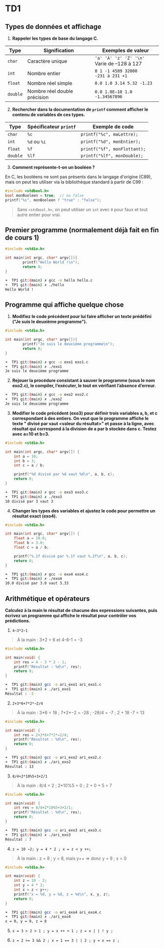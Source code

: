 # TD1

## Types de données et affichage

1. **Rappeler les types de base du langage C.**

| Type     | Signification                | Exemples de valeur                            |
| -------- | ---------------------------- | --------------------------------------------- |
| `char`   | Caractère unique             | `'a' 'A' 'z' 'Z' '\n'`<br>Varie de –128 à 127 |
| `int`    | Nombre entier                | `0 1 -1 4589 32000`<br>`-231 à 231 +1`        |
| `float`  | Nombre réel simple           | `0.0 1.0 3.14 5.32 -1.23`                     |
| `double` | Nombre réel double précision | `0.0 1.0E–10 1.0 -1.34567896`                 |

2. **Rechercher dans la documentation de `printf` comment afficher le contenu de variables de ces types.**

| Type     | Spécificateur `printf` | Exemple de code              |
| -------- | ---------------------- | ---------------------------- |
| `char`   | `%c`                   | `printf("%c", maLettre);`    |
| `int`    | `%d` ou `%i`           | `printf("%d", monEntier);`   |
| `float`  | `%f`                   | `printf("%f", monFlottant);` |
| `double` | `%lf`                  | `printf("%lf", monDouble);`  |

3. **Comment représente-t-on un booléen ?**

En C, les booléens ne sont pas présents dans le langage d'origine (C89), mais on peut les utiliser via la bibliothèque standard à partir de C99 :

```c
#include <stdbool.h>
bool monBooleen = true;  // ou false
printf("%s", monBooleen ? "true" : "false");
```

> Sans `<stdbool.h>`, on peut utiliser un `int` avec `0` pour faux et tout autre entier pour vrai.

## Premier programme (normalement déjà fait en fin de cours 1)

```c
#include <stdio.h>

int main(int argc, char* argv[]){
        printf("Hello World !\n");
        return 0;
}
```

```sh
➜  TP1 git:(main) ✗ gcc -o hello hello.c
➜  TP1 git:(main) ✗ ./hello
Hello World !
```

## Programme qui affiche quelque chose

1. **Modifiez le code précédent pour lui faire afficher un texte prédéfini ("Je suis le deuxième programme").**

```c
#include <stdio.h>

int main(int argc, char* argv[]){
        printf("Je suis le deuxième programme\n");
        return 0;
}
```

```sh
➜  TP1 git:(main) ✗ gcc -o exo1 exo1.c
➜  TP1 git:(main) ✗ ./exo1
Je suis le deuxième programme
```

2. **Rejouer la procédure consistant à sauver le programme (sous le nom exo2.c), le compiler, l’exécuter, le tout en vérifiant l’absence d’erreur.**

```sh
➜  TP1 git:(main) ✗ gcc -o exo2 exo2.c
➜  TP1 git:(main) ✗ ./exo2
Je suis le deuxième programme
```

3. **Modifier le code précédent (exo3) pour définir trois variables a, b, et c correspondant à des entiers. On veut que le programme affiche le texte "<valeur de a> divisé par <valeur de b> vaut <valeur du résultat>" et passe à la ligne, avec résultat qui correspond à la division de a par b stockée dans c. Testez avec a=10 et b=3.**

```c
#include <stdio.h>

int main(int argc, char* argv[]) {
    int a = 10;
    int b = 3;
    int c = a / b;

    printf("%d divisé par %d vaut %d\n", a, b, c);
    return 0;
}
```

```sh
➜  TP1 git:(main) ✗ gcc -o exo3 exo3.c
➜  TP1 git:(main) ✗ ./exo3
10 divisé par 3 vaut 3
```

4. **Changer les types des variables et ajustez le code pour permettre un résultat exact (exo4).**

```c
#include <stdio.h>

int main(int argc, char* argv[]) {
    float a = 10.0;
    float b = 3.0;
    float c = a / b;

    printf("%.1f divisé par %.1f vaut %.2f\n", a, b, c);
    return 0;
}
```

```sh
➜  TP1 git:(main) ✗ gcc -o exo4 exo4.c
➜  TP1 git:(main) ✗ ./exo4
10.0 divisé par 3.0 vaut 3.33
```

## Arithmétique et opérateurs

**Calculez à la main le résultat de chacune des expressions suivantes, puis écrivez un programme qui affiche le résultat pour contrôler vos prédictions.**

1. `4−3*2−1`

> À la main : 3\*2 = 6 et 4-6-1 = -3

```c
#include <stdio.h>

int main(void) {
    int res = 4 - 3 * 2 - 1;
    printf("Résultat : %d\n", res);
    return 0;
}
```

```sh
➜  TP1 git:(main) gcc -o ari_exo1 ari_exo1.c
➜  TP1 git:(main) ✗ ./ari_exo1
Résultat : -3
```

2. `2+3*6+7*2*−2/4`

> À la main : 3\*6 = 18 ; 7\*2\*−2 = -28 ; -28/4 = -7 ; 2 + 18 -7 = 13

```c
#include <stdio.h>

int main(void) {
    int res = 2+3*6+7*2*−2/4;
    printf("Résultat : %d\n", res);
    return 0;
}
```

```sh
➜  TP1 git:(main) gcc -o ari_exo2 ari_exo2.c
➜  TP1 git:(main) ✗ ./ari_exo2
Résultat : 13
```

3. `8/4+2*10%5+3+2/1`

> À la main : 8/4 = 2 ; 2\*10%5 = 0 ; 2 + 0 + 5 = 7

```c
#include <stdio.h>

int main(void) {
    int res = 8/4+2*10%5+3+2/1;
    printf("Résultat : %d\n", res);
    return 0;
}
```

```sh
➜  TP1 git:(main) gcc -o ari_exo3 ari_exo3.c
➜  TP1 git:(main) ✗ ./ari_exo3
Résultat : 7
```

4. `z = 10 −2; y = 4 * 2 ; x = z < y ++;`

> À la main : z = 8 ; y = 8, mais y++ => donc y = 9 ; x = 0

```c
#include <stdio.h>

int main(void) {
    int z = 10 - 2;
    int y = 4 * 2;
    int x = z < y++;
    printf("x = %d, y = %d, z = %d\n", x, y, z);
    return 0;
}
```

```sh
➜  TP1 git:(main) gcc -o ari_exo4 ari_exo4.c
➜  TP1 git:(main) ✗ ./ari_exo4
x = 0, y = 9, z = 8
```

5. `x = 3 > 2 > 1 ; y = x ++ + 1 ; z = x | | ! y ;`

6. `z = 2 >= 3 && 2 ; x = 1 == 3 | | 2 ; y = x == z ;`
